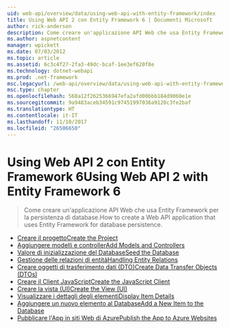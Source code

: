 ```yaml
---
uid: web-api/overview/data/using-web-api-with-entity-framework/index
title: Using Web API 2 con Entity Framework 6 | Documenti Microsoft
author: rick-anderson
description: Come creare un'applicazione API Web che usa Entity Framework per la persistenza di database.
ms.author: aspnetcontent
manager: wpickett
ms.date: 07/03/2012
ms.topic: article
ms.assetid: 6c3c4f27-2fa3-49dc-bcaf-1ee3ef620f8e
ms.technology: dotnet-webapi
ms.prod: .net-framework
msc.legacyurl: /web-api/overview/data/using-web-api-with-entity-framework
msc.type: chapter
ms.openlocfilehash: 560a12f2625366947efa2afd00bbb184d9060e1e
ms.sourcegitcommit: 9a9483aceb34591c97451997036a9120c3fe2baf
ms.translationtype: HT
ms.contentlocale: it-IT
ms.lasthandoff: 11/10/2017
ms.locfileid: "26506650"
---
```

<a name="using-web-api-2-with-entity-framework-6"></a><span data-ttu-id="6ea34-103">Using Web API 2 con Entity Framework 6</span><span class="sxs-lookup"><span data-stu-id="6ea34-103">Using Web API 2 with Entity Framework 6</span></span>
====================
> <span data-ttu-id="6ea34-104">Come creare un'applicazione API Web che usa Entity Framework per la persistenza di database.</span><span class="sxs-lookup"><span data-stu-id="6ea34-104">How to create a Web API application that uses Entity Framework for database persistence.</span></span>


- [<span data-ttu-id="6ea34-105">Creare il progetto</span><span class="sxs-lookup"><span data-stu-id="6ea34-105">Create the Project</span></span>](part-1.md)
- [<span data-ttu-id="6ea34-106">Aggiungere modelli e controller</span><span class="sxs-lookup"><span data-stu-id="6ea34-106">Add Models and Controllers</span></span>](part-2.md)
- [<span data-ttu-id="6ea34-107">Valore di inizializzazione del Database</span><span class="sxs-lookup"><span data-stu-id="6ea34-107">Seed the Database</span></span>](part-3.md)
- [<span data-ttu-id="6ea34-108">Gestione delle relazioni di entità</span><span class="sxs-lookup"><span data-stu-id="6ea34-108">Handling Entity Relations</span></span>](part-4.md)
- [<span data-ttu-id="6ea34-109">Creare oggetti di trasferimento dati (DTO)</span><span class="sxs-lookup"><span data-stu-id="6ea34-109">Create Data Transfer Objects (DTOs)</span></span>](part-5.md)
- [<span data-ttu-id="6ea34-110">Creare il Client JavaScript</span><span class="sxs-lookup"><span data-stu-id="6ea34-110">Create the JavaScript Client</span></span>](part-6.md)
- [<span data-ttu-id="6ea34-111">Creare la vista (UI)</span><span class="sxs-lookup"><span data-stu-id="6ea34-111">Create the View (UI)</span></span>](part-7.md)
- [<span data-ttu-id="6ea34-112">Visualizzare i dettagli degli elementi</span><span class="sxs-lookup"><span data-stu-id="6ea34-112">Display Item Details</span></span>](part-8.md)
- [<span data-ttu-id="6ea34-113">Aggiungere un nuovo elemento al Database</span><span class="sxs-lookup"><span data-stu-id="6ea34-113">Add a New Item to the Database</span></span>](part-9.md)
- [<span data-ttu-id="6ea34-114">Pubblicare l'App in siti Web di Azure</span><span class="sxs-lookup"><span data-stu-id="6ea34-114">Publish the App to Azure Websites</span></span>](part-10.md)
